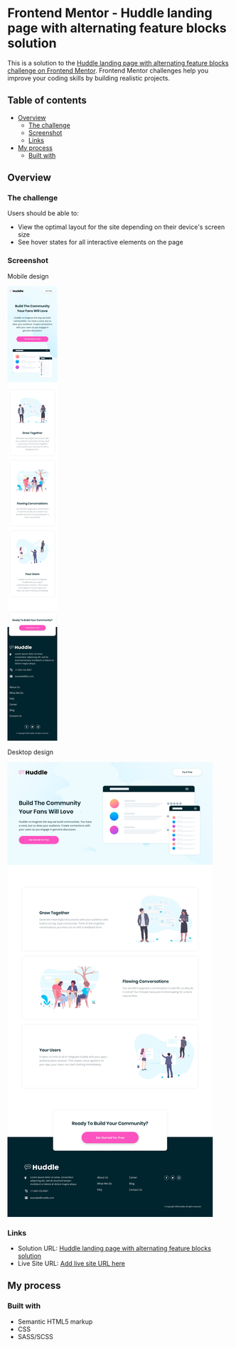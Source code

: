 # Frontend Mentor - Huddle landing page with alternating feature blocks solution

This is a solution to the [Huddle landing page with alternating feature blocks challenge on Frontend Mentor](https://www.frontendmentor.io/challenges/huddle-landing-page-with-alternating-feature-blocks-5ca5f5981e82137ec91a5100). Frontend Mentor challenges help you improve your coding skills by building realistic projects. 

## Table of contents

- [Overview](#overview)
  - [The challenge](#the-challenge)
  - [Screenshot](#screenshot)
  - [Links](#links)
- [My process](#my-process)
  - [Built with](#built-with)


## Overview

### The challenge

Users should be able to:

- View the optimal layout for the site depending on their device's screen size
- See hover states for all interactive elements on the page

### Screenshot

Mobile design

![](design/mobile-design.jpg)

Desktop design

![](design/desktop-design.jpg)

### Links

- Solution URL: [Huddle landing page with alternating feature blocks solution]()
- Live Site URL: [Add live site URL here](https://jpbyte.github.io/huddle-landing-page-with-alternating-feature-blocks-master/)

## My process

### Built with

- Semantic HTML5 markup
- CSS
- SASS/SCSS
